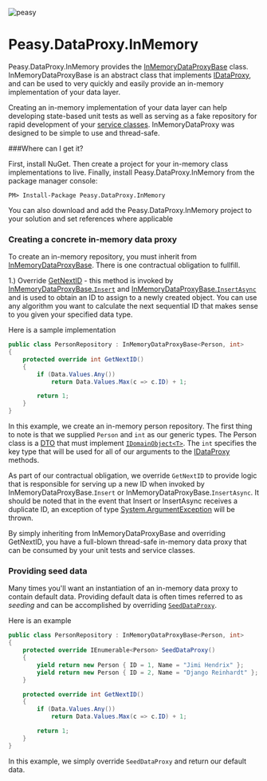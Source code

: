 ![peasy](https://www.dropbox.com/s/2yajr2x9yevvzbm/peasy3.png?dl=0&raw=1)

# Peasy.DataProxy.InMemory

Peasy.DataProxy.InMemory provides the [InMemoryDataProxyBase](https://github.com/ahanusa/Peasy.DataProxy.InMemory/blob/master/Peasy.DataProxy.InMemory/InMemoryDataProxyBase.cs) class.  InMemoryDataProxyBase is an abstract class that implements [IDataProxy](https://github.com/ahanusa/Peasy.NET/wiki/Data-Proxy), and can be used to very quickly and easily provide an in-memory implementation of your data layer.

Creating an in-memory implementation of your data layer can help developing state-based unit tests as well as serving as a fake repository for rapid development of your [service classes](https://github.com/ahanusa/Peasy.NET/wiki/ServiceBase).  InMemoryDataProxy was designed to be simple to use and thread-safe.

###Where can I get it?

First, install NuGet. Then create a project for your in-memory class implementations to live.  Finally, install Peasy.DataProxy.InMemory from the package manager console:

``` PM> Install-Package Peasy.DataProxy.InMemory ```

You can also download and add the Peasy.DataProxy.InMemory project to your solution and set references where applicable

### Creating a concrete in-memory data proxy

To create an in-memory repository, you must inherit from [InMemoryDataProxyBase](https://github.com/ahanusa/Peasy.DataProxy.InMemory/blob/master/Peasy.DataProxy.InMemory/InMemoryDataProxyBase.cs).  There is one contractual obligation to fullfill.

1.) Override [GetNextID](https://github.com/ahanusa/Peasy.DataProxy.InMemory/blob/master/Peasy.DataProxy.InMemory/InMemoryDataProxyBase.cs#L45) - this method is invoked by [InMemoryDataProxyBase.```Insert```](https://github.com/ahanusa/Peasy.DataProxy.InMemory/blob/master/Peasy.DataProxy.InMemory/InMemoryDataProxyBase.cs#L65) and [InMemoryDataProxyBase.```InsertAsync```](https://github.com/ahanusa/Peasy.DataProxy.InMemory/blob/master/Peasy.DataProxy.InMemory/InMemoryDataProxyBase.cs#L113) and is used to obtain an ID to assign to a newly created object.  You can use any algorithm you want to calculate the next sequential ID that makes sense to you given your specified data type.

Here is a sample implementation

```c#
public class PersonRepository : InMemoryDataProxyBase<Person, int>
{
    protected override int GetNextID()
    {
        if (Data.Values.Any())
            return Data.Values.Max(c => c.ID) + 1;

        return 1;
    }
}
```

In this example, we create an in-memory person repository.  The first thing to note is that we supplied ```Person``` and ```int``` as our generic types.  The Person class is a [DTO](https://github.com/ahanusa/Peasy.NET/wiki/Data-Transfer-Object-(DTO)) that must implement [```IDomainObject<T>```](https://github.com/ahanusa/Peasy.NET/blob/master/Peasy.Core/IDomainObject.cs).  The ```int``` specifies the key type that will be used for all of our arguments to the [IDataProxy](https://github.com/ahanusa/Peasy.NET/wiki/Data-Proxy) methods.

As part of our contractual obligation, we override ```GetNextID``` to provide logic that is responsible for serving up a new ID when invoked by InMemoryDataProxyBase.```Insert``` or InMemoryDataProxyBase.```InsertAsync```.  It should be noted that in the event that Insert or InsertAsync receives a duplicate ID, an exception of type [System.ArgumentException](https://msdn.microsoft.com/en-us/library/system.argumentexception(v=vs.110).aspx) will be thrown.

By simply inheriting from InMemoryDataProxyBase and overriding GetNextID, you have a full-blown thread-safe in-memory data proxy that can be consumed by your unit tests and service classes.

### Providing seed data

Many times you'll want an instantiation of an in-memory data proxy to contain default data.  Providing default data is often times referred to as _seeding_ and can be accomplished by overriding [```SeedDataProxy```](https://github.com/ahanusa/Peasy.DataProxy.InMemory/blob/master/Peasy.DataProxy.InMemory/InMemoryDataProxyBase.cs#L40).

Here is an example

```c#
public class PersonRepository : InMemoryDataProxyBase<Person, int>
{
    protected override IEnumerable<Person> SeedDataProxy()
    {
        yield return new Person { ID = 1, Name = "Jimi Hendrix" };
        yield return new Person { ID = 2, Name = "Django Reinhardt" };
    }

    protected override int GetNextID()
    {
        if (Data.Values.Any())
            return Data.Values.Max(c => c.ID) + 1;

        return 1;
    }
}
```

In this example, we simply override ```SeedDataProxy``` and return our default data.
